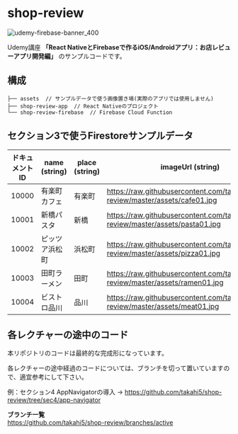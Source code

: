 # shop-review

![udemy-firebase-banner_400](https://user-images.githubusercontent.com/7026785/90077348-e0f2b480-dd3c-11ea-99e7-f0826ceeb091.png)

Udemy講座 **「React NativeとFirebaseで作るiOS/Androidアプリ：お店レビューアプリ開発編」** のサンプルコードです。


## 構成

```
├── assets  // サンプルデータで使う画像置き場(実際のアプリでは使用しません)
├── shop-review-app  // React Nativeのプロジェクト
└── shop-review-firebase  // Firebase Cloud Function
```

## セクション3で使うFirestoreサンプルデータ

ドキュメントID | name (string) | place (string) | imageUrl (string) | score (number) |
-- | -- | -- | -- | -- |
10000 | 有楽町カフェ | 有楽町 | https://raw.githubusercontent.com/takahi5/shop-review/master/assets/cafe01.jpg | 3 |
10001 | 新橋パスタ | 新橋 | https://raw.githubusercontent.com/takahi5/shop-review/master/assets/pasta01.jpg | 4 |
10002 | ピッツア浜松町 | 浜松町 | https://raw.githubusercontent.com/takahi5/shop-review/master/assets/pizza01.jpg | 3.5 |
10003 | 田町ラーメン | 田町 | https://raw.githubusercontent.com/takahi5/shop-review/master/assets/ramen01.jpg | 4.5 |
10004 | ビストロ品川 | 品川 | https://raw.githubusercontent.com/takahi5/shop-review/master/assets/meat01.jpg | 2 |

## 各レクチャーの途中のコード

本リポジトリのコードは最終的な完成形になっています。

各レクチャーの途中経過のコードについては、ブランチを切って置いていますので、適宜参考にして下さい。

例：セクション4 AppNavigatorの導入 → https://github.com/takahi5/shop-review/tree/sec4/app-navigator

**ブランチ一覧**    
https://github.com/takahi5/shop-review/branches/active
